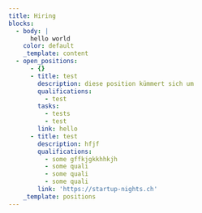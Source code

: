 ```yaml
---
title: Hiring
blocks:
  - body: |
      hello world
    color: default
    _template: content
  - open_positions:
      - {}
      - title: test
        description: diese position kümmert sich um
        qualifications:
          - test
        tasks:
          - tests
          - test
        link: hello
      - title: test
        description: hfjf
        qualifications:
          - some gffkjgkkhhkjh
          - some quali
          - some quali
          - some quali
        link: 'https://startup-nights.ch'
    _template: positions
---
```



